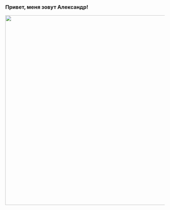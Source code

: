 ### Привет,  меня зовут Александр!

<div id="header" align="center">
  <img src="https://media.giphy.com/media/j3hl83ILQ5aQJJspLu/giphy.gif" width="600"/>
</div>


<!--
**SanchesVB/SanchesVB** is a ✨ _special_ ✨ repository because its `README.md` (this file) appears on your GitHub profile.

Here are some ideas to get you started:

- 🔭 I’m currently working on ...
- 🌱 I’m currently learning ...
- 👯 I’m looking to collaborate on ...
- 🤔 I’m looking for help with ...
- 💬 Ask me about ...
- 📫 How to reach me: ...
- 😄 Pronouns: ...
- ⚡ Fun fact: ...
-->
